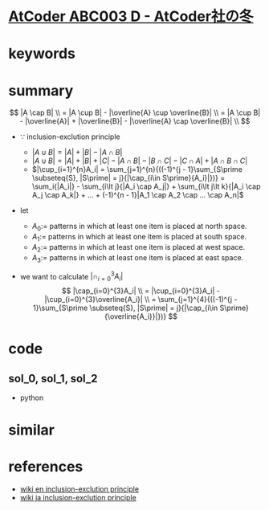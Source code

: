 # [AtCoder ABC003 D - AtCoder社の冬](https://atcoder.jp/contests/abc003/tasks/abc003_4)


# keywords 


# summary
$$
|A \cap B| \\
= |A \cup B| - |\overline{A} \cup \overline{B}| \\
= |A \cup B| - |\overline{A}| + |\overline{B}| - |\overline{A} \cap \overline{B}| \\
$$
- $\because$ inclusion-exclution principle
  - $|A \cup B| = |A|+ |B| - |A \cap B|$
  - $|A \cup B| = |A| + |B| + |C| - |A\cap B| - |B\cap C| - |C\cap A| + |A\cap B\cap C|$
  - $|\cup_{i=1}^{n}A_i| = \sum_{j=1}^{n}{((-1)^{j - 1}\sum_{S\prime \subseteq{S}, |S\prime| = j}{|\cap_{i\in S\prime}{A_i}|})} = \sum_i{|A_i|} - \sum_{i\lt j}{|A_i \cap A_j|} + \sum_{i\lt j\lt k}{|A_i \cap A_j \cap A_k|} + ... + (-1)^{n - 1}|A_1 \cap A_2 \cap ... \cap A_n|$

- let 
  - $A_0 :=$ patterns in which at least one item is placed at north space.
  - $A_1 :=$ patterns in which at least one item is placed at south space.
  - $A_2 :=$ patterns in which at least one item is placed at west space.
  - $A_3 :=$ patterns in which at least one item is placed at east space.

- we want to calculate $|\cap_{i=0}^{3}A_i|$
$$
|\cap_{i=0}^{3}A_i| \\
= |\cup_{i=0}^{3}A_i| - |\cup_{i=0}^{3}\overline{A_i}| \\
= \sum_{j=1}^{4}{((-1)^{j - 1}\sum_{S\prime \subseteq{S}, |S\prime| = j}{|\cap_{i\in S\prime}{\overline{A_i}}|})}
$$


# code 
## sol_0, sol_1, sol_2
- python


# similar 


# references
- [wiki en inclusion-exclution principle](https://en.wikipedia.org/wiki/Inclusion%E2%80%93exclusion_principle)
- [wiki ja inclusion-exclution principle](https://ja.wikipedia.org/wiki/%E5%8C%85%E9%99%A4%E5%8E%9F%E7%90%86)
